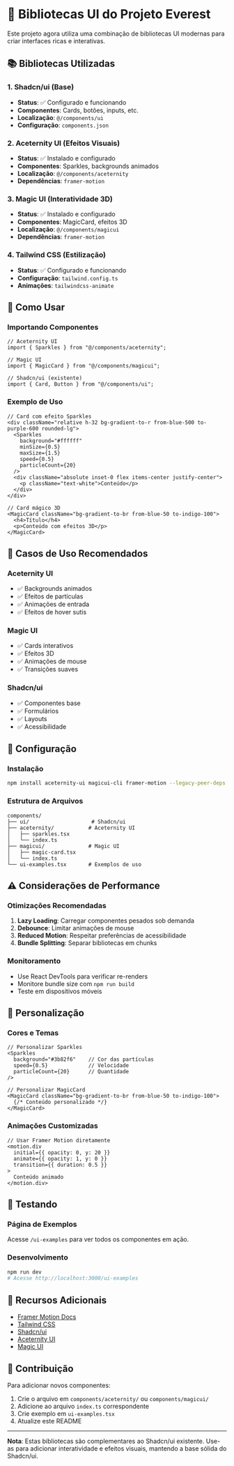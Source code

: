 # 🎨 Bibliotecas UI do Projeto Everest

Este projeto agora utiliza uma combinação de bibliotecas UI modernas para criar interfaces ricas e interativas.

## 📚 Bibliotecas Utilizadas

### 1. **Shadcn/ui** (Base)
- **Status**: ✅ Configurado e funcionando
- **Componentes**: Cards, botões, inputs, etc.
- **Localização**: `@/components/ui`
- **Configuração**: `components.json`

### 2. **Aceternity UI** (Efeitos Visuais)
- **Status**: ✅ Instalado e configurado
- **Componentes**: Sparkles, backgrounds animados
- **Localização**: `@/components/aceternity`
- **Dependências**: `framer-motion`

### 3. **Magic UI** (Interatividade 3D)
- **Status**: ✅ Instalado e configurado
- **Componentes**: MagicCard, efeitos 3D
- **Localização**: `@/components/magicui`
- **Dependências**: `framer-motion`

### 4. **Tailwind CSS** (Estilização)
- **Status**: ✅ Configurado e funcionando
- **Configuração**: `tailwind.config.ts`
- **Animações**: `tailwindcss-animate`

## 🚀 Como Usar

### Importando Componentes

```tsx
// Aceternity UI
import { Sparkles } from "@/components/aceternity";

// Magic UI
import { MagicCard } from "@/components/magicui";

// Shadcn/ui (existente)
import { Card, Button } from "@/components/ui";
```

### Exemplo de Uso

```tsx
// Card com efeito Sparkles
<div className="relative h-32 bg-gradient-to-r from-blue-500 to-purple-600 rounded-lg">
  <Sparkles
    background="#ffffff"
    minSize={0.5}
    maxSize={1.5}
    speed={0.5}
    particleCount={20}
  />
  <div className="absolute inset-0 flex items-center justify-center">
    <p className="text-white">Conteúdo</p>
  </div>
</div>

// Card mágico 3D
<MagicCard className="bg-gradient-to-br from-blue-50 to-indigo-100">
  <h4>Título</h4>
  <p>Conteúdo com efeitos 3D</p>
</MagicCard>
```

## 🎯 Casos de Uso Recomendados

### **Aceternity UI**
- ✅ Backgrounds animados
- ✅ Efeitos de partículas
- ✅ Animações de entrada
- ✅ Efeitos de hover sutis

### **Magic UI**
- ✅ Cards interativos
- ✅ Efeitos 3D
- ✅ Animações de mouse
- ✅ Transições suaves

### **Shadcn/ui**
- ✅ Componentes base
- ✅ Formulários
- ✅ Layouts
- ✅ Acessibilidade

## 🔧 Configuração

### Instalação
```bash
npm install aceternity-ui magicui-cli framer-motion --legacy-peer-deps
```

### Estrutura de Arquivos
```
components/
├── ui/                    # Shadcn/ui
├── aceternity/           # Aceternity UI
│   ├── sparkles.tsx
│   └── index.ts
├── magicui/              # Magic UI
│   ├── magic-card.tsx
│   └── index.ts
└── ui-examples.tsx       # Exemplos de uso
```

## ⚠️ Considerações de Performance

### **Otimizações Recomendadas**
1. **Lazy Loading**: Carregar componentes pesados sob demanda
2. **Debounce**: Limitar animações de mouse
3. **Reduced Motion**: Respeitar preferências de acessibilidade
4. **Bundle Splitting**: Separar bibliotecas em chunks

### **Monitoramento**
- Use React DevTools para verificar re-renders
- Monitore bundle size com `npm run build`
- Teste em dispositivos móveis

## 🎨 Personalização

### Cores e Temas
```tsx
// Personalizar Sparkles
<Sparkles
  background="#3b82f6"    // Cor das partículas
  speed={0.5}             // Velocidade
  particleCount={20}      // Quantidade
/>

// Personalizar MagicCard
<MagicCard className="bg-gradient-to-br from-blue-50 to-indigo-100">
  {/* Conteúdo personalizado */}
</MagicCard>
```

### Animações Customizadas
```tsx
// Usar Framer Motion diretamente
<motion.div
  initial={{ opacity: 0, y: 20 }}
  animate={{ opacity: 1, y: 0 }}
  transition={{ duration: 0.5 }}
>
  Conteúdo animado
</motion.div>
```

## 🧪 Testando

### Página de Exemplos
Acesse `/ui-examples` para ver todos os componentes em ação.

### Desenvolvimento
```bash
npm run dev
# Acesse http://localhost:3000/ui-examples
```

## 📖 Recursos Adicionais

- [Framer Motion Docs](https://www.framer.com/motion/)
- [Tailwind CSS](https://tailwindcss.com/)
- [Shadcn/ui](https://ui.shadcn.com/)
- [Aceternity UI](https://ui.aceternity.com/)
- [Magic UI](https://www.magicui.design/)

## 🤝 Contribuição

Para adicionar novos componentes:
1. Crie o arquivo em `components/aceternity/` ou `components/magicui/`
2. Adicione ao arquivo `index.ts` correspondente
3. Crie exemplo em `ui-examples.tsx`
4. Atualize este README

---

**Nota**: Estas bibliotecas são complementares ao Shadcn/ui existente. Use-as para adicionar interatividade e efeitos visuais, mantendo a base sólida do Shadcn/ui.
